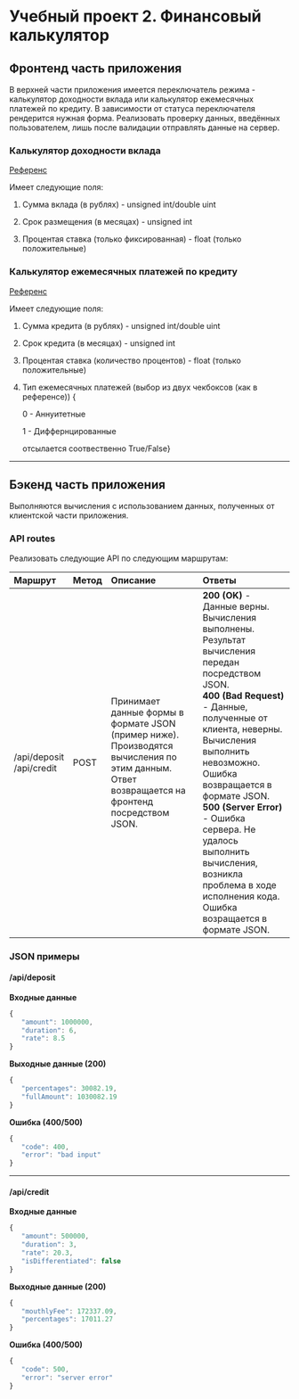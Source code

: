 # Учебный проект 2. Финансовый калькулятор

## Фронтенд часть приложения

В верхней части приложения имеется переключатель режима - калькулятор доходности вклада или калькулятор ежемесячных платежей по кредиту. В зависимости от статуса переключателя рендерится нужная форма. Реализовать проверку данных, введённых пользователем, лишь после валидации отправлять данные на сервер.

### Калькулятор доходности вклада

[Референс](https://calcus.ru/kalkulyator-vkladov)

Имеет следующие поля:

1. Сумма вклада (в рублях) - unsigned int/double uint

2. Срок размещения (в месяцах) - unsigned int

3. Процентая ставка (только фиксированная) - float (только положительные)

### Калькулятор ежемесячных платежей по кредиту

[Референс](https://calcus.ru/kreditnyj-kalkulyator)

Имеет следующие поля:

1. Сумма кредита (в рублях) - unsigned int/double uint

2. Срок кредита (в месяцах) - unsigned int

3. Процентая ставка (количество процентов) - float (только положительные)

4. Тип ежемесячных платежей (выбор из двух чекбоксов (как в референсе)) {
   
   0 - Аннуитетные
   
   1 - Диффернцированные
   
   отсылается соотвественно True/False}

---

## Бэкенд часть приложения

Выполняются вычисления с использованием данных, полученных от клиентской части приложения.

### API routes

Реализовать следующие API по следующим маршрутам:

| Маршрут                      | Метод | Описание                                                                                                                                      | Ответы                                                                                                                                                                                                                                                                                                                                                                                                |
|:---------------------------- |:----- |:--------------------------------------------------------------------------------------------------------------------------------------------- |:----------------------------------------------------------------------------------------------------------------------------------------------------------------------------------------------------------------------------------------------------------------------------------------------------------------------------------------------------------------------------------------------------- |
| /api/deposit<br/>/api/credit | POST  | Принимает данные формы в формате JSON (пример ниже). Производятся вычисления по этим данным. Ответ возвращается на фронтенд посредством JSON. | **200 (OK)** - Данные верны. Вычисления выполнены. Результат вычисления передан посредством JSON.<br/>**400 (Bad Request)** - Данные, полученные от клиента, неверны. Вычисления выполнить невозможно. Ошибка возвращается в формате JSON.<br/>**500 (Server Error)** - Ошибка сервера. Не удалось выполнить вычисления, возникла проблема в ходе исполнения кода. Ошибка возращается в формате JSON. |

### JSON примеры

#### /api/deposit

**Входные данные**

```javascript
{
   "amount": 1000000,
   "duration": 6,
   "rate": 8.5
}
```

**Выходные данные (200)**

```javascript
{
   "percentages": 30082.19,
   "fullAmount": 1030082.19
}
```

**Ошибка (400/500)**

```javascript
{
   "code": 400,
   "error": "bad input"
}
```

---

#### /api/credit

**Входные данные**

```javascript
{
   "amount": 500000,
   "duration": 3,
   "rate": 20.3,
   "isDifferentiated": false
}
```

**Выходные данные (200)**

```javascript
{
   "mouthlyFee": 172337.09,
   "percentages": 17011.27
}
```

**Ошибка (400/500)**

```javascript
{
   "code": 500,
   "error": "server error"
}
```

